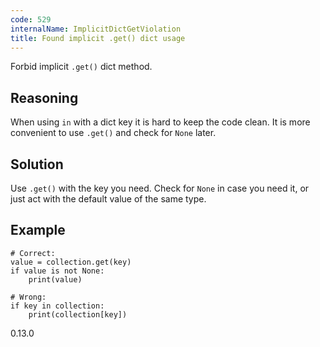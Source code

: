 ```yaml
---
code: 529
internalName: ImplicitDictGetViolation
title: Found implicit .get() dict usage
---
```


Forbid implicit `.get()` dict method.

## Reasoning
When using `in` with a dict key it is hard to keep the code clean.
It is more convenient to use `.get()` and check for `None` later.

## Solution
Use `.get()` with the key you need. Check for `None` in case you
need it, or just act with the default value of the same type.

## Example

    # Correct:
    value = collection.get(key)
    if value is not None:
        print(value)
    
    # Wrong:
    if key in collection:
        print(collection[key])

<div class="versionadded">

0.13.0

</div>